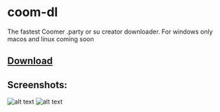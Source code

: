 # coom-dl
The fastest Coomer .party or su creator downloader. 
For windows only macos and linux coming soon

## [Download](https://github.com/notFaad/coom-dl/releases/tag/018b)
## Screenshots:
![alt text](https://github.com/notFaad/coom-dl/blob/main/Screenshot%202023-08-18%20105419.png)
![alt text](https://github.com/notFaad/coom-dl/blob/main/Screenshot%202023-08-18%20105545.png)
